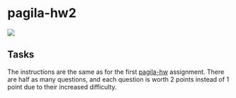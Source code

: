 # pagila-hw2
[![](https://github.com/mikeizbicki/pagila-hw2/workflows/tests/badge.svg)](https://github.com/mikeizbicki/pagila-hw2/actions?query=workflow%3Atests)

## Tasks

The instructions are the same as for the first [pagila-hw](https://github.com/mikeizbicki/pagila-hw) assignment.
There are half as many questions, and each question is worth 2 points instead of 1 point due to their increased difficulty.
